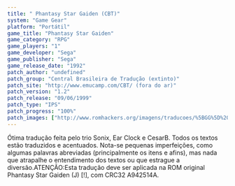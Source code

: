 ```yaml
---
title: " Phantasy Star Gaiden (CBT)"
system: "Game Gear"
platform: "Portátil"
game_title: "Phantasy Star Gaiden"
game_category: "RPG"
game_players: "1"
game_developer: "Sega"
game_publisher: "Sega"
game_release_date: "1992"
patch_author: "undefined"
patch_group: "Central Brasileira de Tradução (extinto)"
patch_site: "http://www.emucamp.com/CBT/ (fora do ar)"
patch_version: "1.2"
patch_release: "09/06/1999"
patch_type: "IPS"
patch_progress: "100%"
patch_images: ["http://www.romhackers.org/imagens/traducoes/%5BGG%5D%20Phantasy%20Star%20Gaiden%20-%20CBT%20-%201.png","http://www.romhackers.org/imagens/traducoes/%5BGG%5D%20Phantasy%20Star%20Gaiden%20-%20CBT%20-%202.png","http://www.romhackers.org/imagens/traducoes/%5BGG%5D%20Phantasy%20Star%20Gaiden%20-%20CBT%20-%203.png"]
---
```

Ótima tradução feita pelo trio Sonix, Ear Clock e CesarB. Todos os textos estão traduzidos e acentuados. Nota-se pequenas imperfeições, como algumas palavras abreviadas (principalmente os itens e afins), mas nada que atrapalhe o entendimento dos textos ou que estrague a diversão.ATENÇÃO:Esta tradução deve ser aplicada na ROM original Phantasy Star Gaiden (J) [!], com CRC32 A942514A.